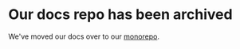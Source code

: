 # Our docs repo has been archived

We've moved our docs over to our [monorepo](https://github.com/Flagsmith/flagsmith/tree/main/docker).
